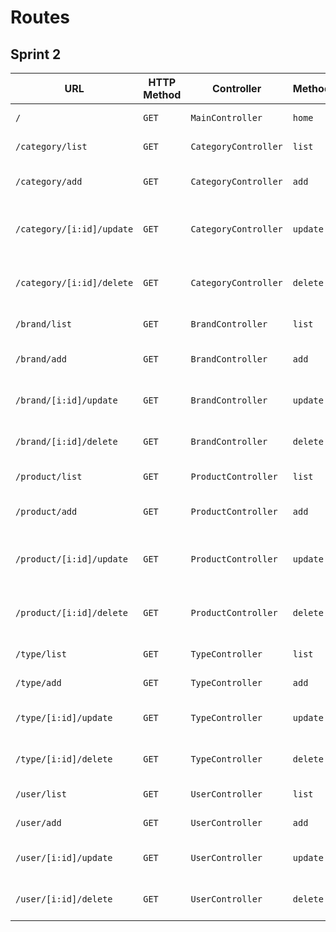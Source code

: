 # Routes

## Sprint 2

| URL | HTTP Method | Controller | Method | Title | Content | Comment |
|--|--|--|--|--|--|--|
| `/` | `GET` | `MainController` | `home` | Backoffice oShop | Backoffice dashboard | - |
| `/category/list` | `GET`| `CategoryController` | `list` | Liste des catégories | Categories list | - |
| `/category/add` | `GET`| `CategoryController` | `add` | Ajouter une catégorie | Form to add a category | - |
| `/category/[i:id]/update` | `GET`| `CategoryController` | `update` | Éditer une catégorie | Form to update a category | [i:id] is the category to update |
| `/category/[i:id]/delete` | `GET`| `CategoryController` | `delete` | Supprimer une catégorie | Category delete | [i:id] is the category to delete |
| `/brand/list` | `GET`| `BrandController` | `list` | Liste des marques | Categories list | - |
| `/brand/add` | `GET`| `BrandController` | `add` | Ajouter une marque | Form to add a brand | - |
| `/brand/[i:id]/update` | `GET`| `BrandController` | `update` | Éditer une marque | Form to update a brand | [i:id] is the brand to update |
| `/brand/[i:id]/delete` | `GET`| `BrandController` | `delete` | Supprimer une marque | Brand delete | [i:id] is the brand to delete |
| `/product/list` | `GET`| `ProductController` | `list` | Liste des produits | Categories list | - |
| `/product/add` | `GET`| `ProductController` | `add` | Ajouter un produit | Form to add a product | - |
| `/product/[i:id]/update` | `GET`| `ProductController` | `update` | Éditer un produit | Form to update a product | [i:id] is the product to update |
| `/product/[i:id]/delete` | `GET`| `ProductController` | `delete` | Supprimer un produit | Product delete | [i:id] is the product to delete |
| `/type/list` | `GET`| `TypeController` | `list` | Liste des types | Types list | - |
| `/type/add` | `GET`| `TypeController` | `add` | Ajouter un type | Form to add a type | - |
| `/type/[i:id]/update` | `GET`| `TypeController` | `update` | Éditer un type | Form to update a type | [i:id] is the type to update |
| `/type/[i:id]/delete` | `GET`| `TypeController` | `delete` | Supprimer un type | Type delete | [i:id] is the type to delete |
| `/user/list` | `GET`| `UserController` | `list` | Liste des utilisateurs | Users list | - |
| `/user/add` | `GET`| `UserController` | `add` | Ajouter un utilisateur | Form to add a user | - |
| `/user/[i:id]/update` | `GET`| `UserController` | `update` | Éditer un utilisateur | Form to update a user | [i:id] is the user to update |
| `/user/[i:id]/delete` | `GET`| `UserController` | `delete` | Supprimer un utilisateur | User delete | [i:id] is the user to delete |
